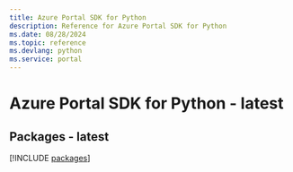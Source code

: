 ```yaml
---
title: Azure Portal SDK for Python
description: Reference for Azure Portal SDK for Python
ms.date: 08/28/2024
ms.topic: reference
ms.devlang: python
ms.service: portal
---
```

# Azure Portal SDK for Python - latest
## Packages - latest
[!INCLUDE [packages](portal-index.md)]
